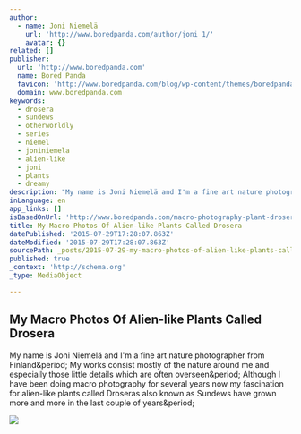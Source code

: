 ```yaml
---
author:
  - name: Joni Niemelä
    url: 'http://www.boredpanda.com/author/joni_1/'
    avatar: {}
related: []
publisher:
  url: 'http://www.boredpanda.com'
  name: Bored Panda
  favicon: 'http://www.boredpanda.com/blog/wp-content/themes/boredpanda/favicon.ico'
  domain: www.boredpanda.com
keywords:
  - drosera
  - sundews
  - otherworldly
  - series
  - niemel
  - joniniemela
  - alien-like
  - joni
  - plants
  - dreamy
description: "My name is Joni Niemelä and I'm a fine art nature photographer from Finland. My works consist mostly of the nature around me and especially those little details which are often overseen. Although I have been doing macro photography for several years now my fascination for alien-like plants called Droseras also known as Sundews have grown more and more in the last couple of years."
inLanguage: en
app_links: []
isBasedOnUrl: 'http://www.boredpanda.com/macro-photography-plant-drosera-joni-niemela/'
title: My Macro Photos Of Alien-like Plants Called Drosera
datePublished: '2015-07-29T17:28:07.863Z'
dateModified: '2015-07-29T17:28:07.863Z'
sourcePath: _posts/2015-07-29-my-macro-photos-of-alien-like-plants-called-drosera.md
published: true
_context: 'http://schema.org'
_type: MediaObject

---
```

<article style=""><h1>My Macro Photos Of Alien-like Plants Called Drosera</h1><p>My name is Joni Niemelä and I'm a fine art nature photographer from Finland&amp;period; My works consist mostly of the nature around me and especially those little details which are often overseen&amp;period; Although I have been doing macro photography for several years now my fascination for alien-like plants called Droseras also known as Sundews have grown more and more in the last couple of years&amp;period;</p><img src="http://static.boredpanda.com/blog/wp-content/uploads/2015/07/fb_thumb_55b8ce218794d.jpg" /></article>